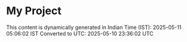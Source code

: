 # My Project

This content is dynamically generated in Indian Time (IST): 2025-05-11 05:06:02 IST
Converted to UTC: 2025-05-10 23:36:02 UTC
